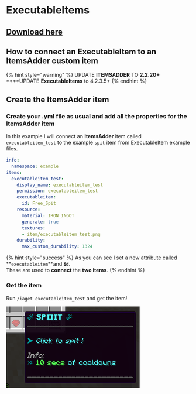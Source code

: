 # ExecutableItems

## [Download here](https://www.spigotmc.org/resources/custom-items-free-executable-items-1-12-1-17.77578/)

## How to connect an ExecutableItem to an ItemsAdder custom item

{% hint style="warning" %}
UPDATE **ITEMSADDER** TO **2.2.20+**\
\*\*\*\*UPDATE **ExecutableItems** to 4.2.3.5+
{% endhint %}

## Create the ItemsAdder item

### Create your .yml file as usual and add all the properties for the ItemsAdder item

In this example I will connect an **ItemsAdder** item called `executableitem_test` to the example `spit` item from ExecutableItem example files.

```yaml
info:
  namespace: example
items:
  executableitem_test:
    display_name: executableitem_test
    permission: executableitem_test
    executableitem:
      id: Free_Spit
    resource:
      material: IRON_INGOT
      generate: true
      textures:
      - item/executableitem_test.png
    durability:
      max_custom_durability: 1324
```

{% hint style="success" %}
As you can see I set a new attribute called \*\*`executableitem`\*\*and **`id`**.\
These are used to **connect** the **two items**.
{% endhint %}

### Get the item

Run `/iaget executableitem_test` and get the item!

![](<../../.gitbook/assets/immagine (140) (1) (1).png>)
